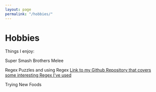```yaml
---
layout: page
permalink: "/hobbies/"
---
```


# Hobbies

Things I enjoy:

Super Smash Brothers Melee

Regex Puzzles and using Regex
[Link to my Github Repository that covers some interesting Regex I've used](https://github.com/jonathantsang/Regex_Tricks)

Trying New Foods
